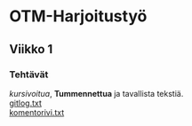 # OTM-Harjoitustyö
## Viikko 1
### Tehtävät
*kursivoitua*, **Tummennettua** ja tavallista tekstiä.  
[gitlog.txt](https://github.com/Hilma-H/otm-harjoitustyo/blob/master/laskarit/viikko1/gitlog.txt)  
[komentorivi.txt](https://github.com/Hilma-H/otm-harjoitustyo/blob/master/laskarit/viikko1/komentorivi.txt)
